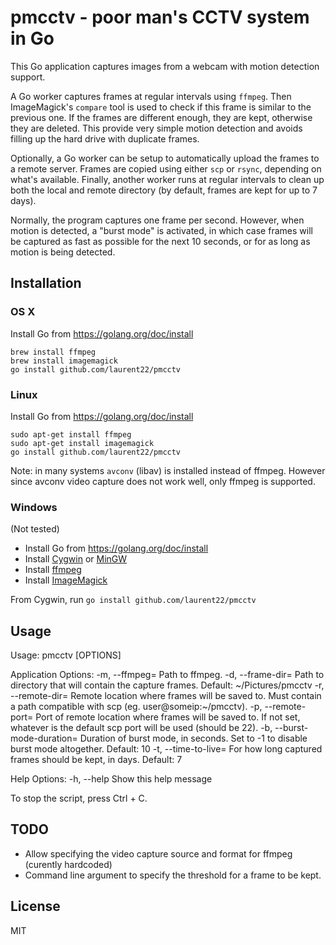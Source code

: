 # pmcctv - poor man's CCTV system in Go

This Go application captures images from a webcam with motion detection support.

A Go worker captures frames at regular intervals using `ffmpeg`. Then ImageMagick's `compare` tool is used to check if this frame is similar to the previous one. If the frames are different enough, they are kept, otherwise they are deleted. This provide very simple motion detection and avoids filling up the hard drive with duplicate frames.

Optionally, a Go worker can be setup to automatically upload the frames to a remote server. Frames are copied using either `scp` or `rsync`, depending on what's available. Finally, another worker runs at regular intervals to clean up both the local and remote directory (by default, frames are kept for up to 7 days).

Normally, the program captures one frame per second. However, when motion is detected, a "burst mode" is activated, in which case frames will be captured as fast as possible for the next 10 seconds, or for as long as motion is being detected.

## Installation

### OS X

Install Go from https://golang.org/doc/install

    brew install ffmpeg
    brew install imagemagick
    go install github.com/laurent22/pmcctv

### Linux

Install Go from https://golang.org/doc/install

    sudo apt-get install ffmpeg
    sudo apt-get install imagemagick
    go install github.com/laurent22/pmcctv

Note: in many systems `avconv` (libav) is installed instead of ffmpeg. However since avconv video capture does not work well, only ffmpeg is supported.
 
### Windows

(Not tested)

* Install Go from https://golang.org/doc/install
* Install [Cygwin](https://www.cygwin.com/) or [MinGW](http://www.mingw.org/)
* Install [ffmpeg](http://ffmpeg.zeranoe.com/builds/)
* Install [ImageMagick](http://www.imagemagick.org/script/binary-releases.php)

From Cygwin, run `go install github.com/laurent22/pmcctv`

## Usage

  Usage:
    pmcctv [OPTIONS]

  Application Options:
    -m, --ffmpeg=              Path to ffmpeg.
    -d, --frame-dir=           Path to directory that will contain the capture frames. Default: ~/Pictures/pmcctv
    -r, --remote-dir=          Remote location where frames will be saved to. Must contain a path compatible with scp (eg. user@someip:~/pmcctv).
    -p, --remote-port=         Port of remote location where frames will be saved to. If not set, whatever is the default scp port will be used (should be 22).
    -b, --burst-mode-duration= Duration of burst mode, in seconds. Set to -1 to disable burst mode altogether. Default: 10
    -t, --time-to-live=        For how long captured frames should be kept, in days. Default: 7

  Help Options:
    -h, --help                 Show this help message

To stop the script, press Ctrl + C.

## TODO

* Allow specifying the video capture source and format for ffmpeg (curently hardcoded)
* Command line argument to specify the threshold for a frame to be kept.

## License

MIT
